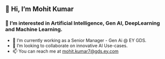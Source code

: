 ## 👋 Hi, I’m Mohit Kumar
### 👀 I’m interested in Artificial Intelligence, Gen AI, DeepLearning and Machine Learning.
- 🌱 I’m currently working as a Senior Manager - Gen Ai @ EY GDS.
- 💞️ I’m looking to collaborate on innovative AI Use-cases.
- 📫 You can reach me at mohit.kumar7@gds.ey.com

<!---
mkumar20/mkumar20 is a ✨ special ✨ repository because its `README.md` (this file) appears on your GitHub profile.
You can click the Preview link to take a look at your changes.
--->
